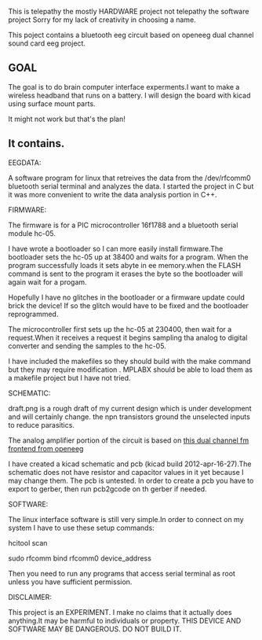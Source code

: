 This is telepathy the mostly HARDWARE project not telepathy the software project
Sorry for my lack of creativity in choosing a name.

This poject contains a bluetooth eeg circuit based on openeeg dual channel sound card eeg project.

GOAL
------
The goal is to do brain computer interface experments.I want to make a wireless headband that runs
on a battery. I will design the board with kicad using surface mount parts.

It might not work but that's the plan!



It contains.
---

EEGDATA:

A software program for linux that retreives the data from the /dev/rfcomm0 bluetooth serial terminal
and analyzes the data. 
I started the project in C but it was more convenient to write the data analysis portion in C++. 



FIRMWARE:


The firmware is for a PIC microcontroller 16f1788 and a bluetooth serial module hc-05.

I have wrote a bootloader so I can more easily install firmware.The bootloader sets the hc-05 up at 38400 and waits for a program.
When the program successfully loads it sets abyte in ee memory.when the FLASH command is sent to the program it erases the byte
so the bootloader will again wait for a progam. 

Hopefully I have no glitches in the bootloader or a firmware update could brick the device! 
If so the glitch would have to be fixed and the bootloader reprogrammed.


The microcontroller first sets up the hc-05 at 230400, then wait for a request.When it receives  a request it begins sampling tha analog to digital converter and sending the samples to the hc-05.

I have included the makefiles so they should build with the make command but they may require modification . MPLABX should be able to load them as a makefile project but I have not tried.
 

SCHEMATIC:

draft.png is a rough draft of my current design which is under development and will certainly change. the npn transistors ground the unselected inputs to reduce parasitics.

The analog amplifier portion of the circuit is based on [this dual channel fm frontend from openeeg](http://openeeg.sourceforge.net/doc/hw/sceeg/DualChannelFMUnit-Sheet1.jpg) 

I have created a kicad schematic and pcb (kicad build 2012-apr-16-27).The schematic does not have resistor and capacitor values in it yet because I may change them. The pcb is untested. In order to create a pcb you have to export to gerber, then run pcb2gcode on th gerber if needed. 

SOFTWARE:

The linux interface software is still very simple.In order to connect on my system I have to use these setup commands:

hcitool scan

sudo rfcomm bind rfcomm0 device_address

Then you need to run any programs that access serial terminal as root unless you have sufficient permission.


DISCLAIMER:

This project is an EXPERIMENT. I make no claims that it actually does anything.It may be harmful to 
individuals or property.
THIS DEVICE AND SOFTWARE MAY BE DANGEROUS. DO NOT BUILD IT.
